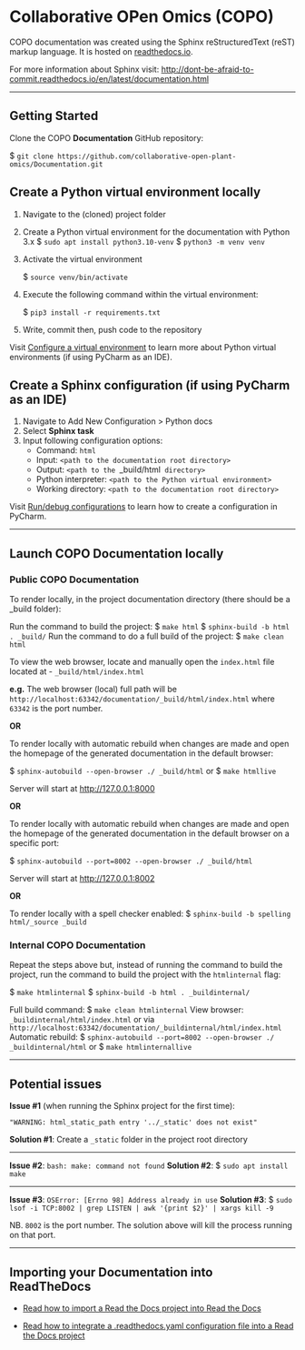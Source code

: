 #  Collaborative OPen Omics (COPO) 
COPO documentation was created using the Sphinx reStructuredText (reST) markup language. It is hosted on 
[readthedocs.io](https://copo-docs.readthedocs.io).

For more information about Sphinx visit:
http://dont-be-afraid-to-commit.readthedocs.io/en/latest/documentation.html

---

## Getting Started
Clone the COPO **Documentation** GitHub repository: 

$ `git clone https://github.com/collaborative-open-plant-omics/Documentation.git`

## Create a Python virtual environment locally
1. Navigate to the (cloned) project folder

2. Create a Python virtual environment for the documentation with Python 3.x
    $ `sudo apt install python3.10-venv`
    $ `python3 -m venv venv`

3. Activate the virtual environment

    $ `source venv/bin/activate`

4. Execute the following command within the virtual environment:

   $ `pip3 install -r requirements.txt`

5. Write, commit then, push code to the repository

Visit [Configure a virtual environment](https://www.jetbrains.com/help/pycharm/creating-virtual-environment.html) to 
learn more about Python virtual environments (if using PyCharm as an IDE).

## Create a Sphinx configuration (if using PyCharm as an IDE)

1. Navigate to Add New Configuration > Python docs
2. Select **Sphinx task**
3. Input following configuration options:
   * Command: `html`
   * Input: `<path to the documentation root directory>`
   * Output:  `<path to the `_build/html` directory>`
   * Python interpreter: `<path to the Python virtual environment>`
   * Working directory:  `<path to the documentation root directory>`

Visit [Run/debug configurations](https://www.jetbrains.com/help/pycharm/run-debug-configuration.html) to learn how to 
create a configuration in PyCharm.

---

## Launch COPO Documentation locally
### Public COPO Documentation
To render locally, in the project documentation directory (there should be a _build folder):

 Run the command to build the project: $ `make html`
                                       $ ``sphinx-build -b html . _build/``
 Run the command to do a full build of the project: $ `make clean html`

 To view the web browser, locate and manually open the `index.html` file located at - `_build/html/index.html`

 **e.g.** The web browser (local) full path will be  `http://localhost:63342/documentation/_build/html/index.html` 
 where `63342` is the port number.
	
**OR** 

To render locally with automatic rebuild when changes are made and open the homepage of the generated 
documentation in the default browser:

$ `sphinx-autobuild --open-browser ./ _build/html` or $ `make htmllive`

Server will start at http://127.0.0.1:8000 

**OR** 

To render locally with automatic rebuild when changes are made and open the homepage of the generated 
documentation in the default browser on a specific port:

$ `sphinx-autobuild --port=8002 --open-browser ./ _build/html`

Server will start at http://127.0.0.1:8002

**OR**

To render locally with a spell checker enabled:
$ `sphinx-build -b spelling html/_source _build`

### Internal COPO Documentation

Repeat the steps above but, instead of running the command to build the project, run the command to build the project
with the `htmlinternal` flag: 

$ `make htmlinternal`
$ ``sphinx-build -b html . _buildinternal/``

Full build command: $ `make clean htmlinternal`
View browser:  `_buildinternal/html/index.html` or via `http://localhost:63342/documentation/_buildinternal/html/index.html`
Automatic rebuild: $ `sphinx-autobuild --port=8002 --open-browser ./ _buildinternal/html` or $ `make htmlinternallive`

---

## Potential issues
**Issue #1** (when running the Sphinx project for the first time):

`"WARNING: html_static_path entry '../_static' does not exist"`

**Solution #1**: Create a `_static` folder in the project root directory
______________________________________________________________________

**Issue #2**: `bash: make: command not found`
**Solution #2**: $ `sudo apt install make`

______________________________________________________________________

**Issue #3**: `OSError: [Errno 98] Address already in use`
**Solution #3**: $ `sudo lsof -i TCP:8002 | grep LISTEN | awk '{print $2}' | xargs kill -9`

NB. `8002` is the port number. The solution above will kill the process running on that port.

---

## Importing your Documentation into ReadTheDocs
* [Read how to import a Read the Docs project into Read the Docs](https://docs.readthedocs.io/en/stable/intro/import-guide.html)

* [Read how to integrate a .readthedocs.yaml configuration file into a Read the Docs project](https://docs.readthedocs.io/en/stable/config-file/v2.html#)






